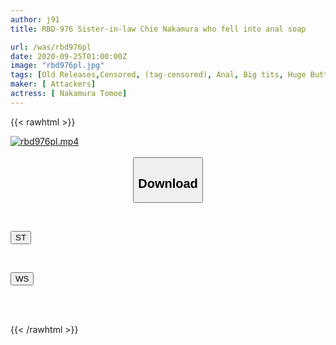 ```yaml
---
author: j91
title: RBD-976 Sister-in-law Chie Nakamura who fell into anal soap

url: /was/rbd976pl
date: 2020-09-25T01:00:00Z
image: "rbd976pl.jpg"
tags: [Old Releases,Censored, (tag-censored), Anal, Big tits, Huge Butt, Married Woman, Soapland, Solowork]
maker: [ Attackers]
actress: [ Nakamura Tomoe]
---
```



{{< rawhtml >}}

<div class="video" data-videoid="ggbPWLeeB3hqK4L">
    <a href="javascript:;">
        <img src="/was/rbd976pl/rbd976pl.jpg" width="WIDTH" height="HEIGHT" alt="rbd976pl.mp4" loading="lazy">
    </a>
</div>

<script type="text/javascript" src="https://j91.asia/asset/on-demand-st.js"></script>

<br>
  <link rel="stylesheet" href="https://j91.asia/asset/bs5.css">
  
  <center>
  <button class="btn btn-primary" type="button" data-bs-toggle="collapse" data-bs-target=".multi-collapse" aria-expanded="false" aria-controls="multiCollapseExample1 multiCollapseExample2"><h2>Download</h2></button></center>
</p>
<div class="row">
  <div class="col">
    <div class="collapse multi-collapse" id="multiCollapseExample1">
      <div class="card card-body">
	      	      <br>
<div class="buttons">  
<p><a href="https://streamtape.to/v/ggbPWLeeB3hqK4L" target="_blank"><button class="btn-hover color-3"><i class="fa fa-download"></i> ST</button></a></p></div>
    </div>
  </div>
</div>
  <div class="col">
    <div class="collapse multi-collapse" id="multiCollapseExample2">
      <div class="card card-body">
	      <br>
<div class="buttons">
<p><a href="https://wolfstream.tv/htzu84wkg9zc" target="_blank"><button class="btn-hover color-8"><i class="fa fa-download"></i> WS</button></a></p></div>
<br><br>
      </div>
    </div>
  </div>
</div>

{{< /rawhtml >}}